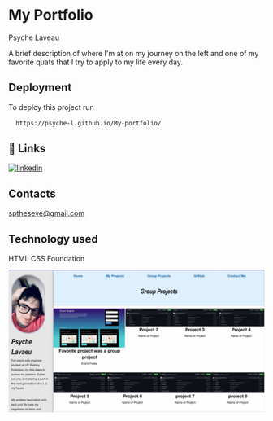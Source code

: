 # My Portfolio

Psyche Laveau

A brief description of where I'm at on my journey on the left and one of my favorite quats that I try to apply to my life every day.

## Deployment

To deploy this project run

```bash
  https://psyche-l.github.io/My-portfolio/
```
## 🔗 Links

[![linkedin](https://img.shields.io/badge/linkedin-0A66C2?style=for-the-badge&logo=linkedin&logoColor=white)](https://www.linkedin.com/in/psyche-laveau-280b78229/)

## Contacts

sptheseve@gmail.com

## Technology used
HTML
CSS 
Foundation

![ScreeShot](assets/css/img/Nprtsh.png "ScreenShot")